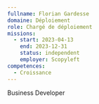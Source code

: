 ```yaml
---
fullname: Florian Gardesse
domaine: Déploiement
role: Chargé de déploiement
missions:
  - start: 2023-04-13
    end: 2023-12-31
    status: independent
    employer: Scopyleft
competences:
  - Croissance
---
```

Business Developer